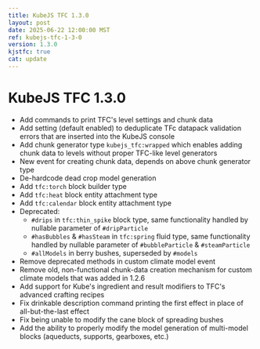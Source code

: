```yaml
---
title: KubeJS TFC 1.3.0
layout: post
date: 2025-06-22 12:00:00 MST
ref: kubejs-tfc-1-3-0
version: 1.3.0
kjstfc: true
cat: update
---
```


# KubeJS TFC 1.3.0

- Add commands to print TFC's level settings and chunk data
- Add setting (default enabled) to deduplicate TFc datapack validation errors that are inserted into the KubeJS console
- Add chunk generator type `kubejs_tfc:wrapped` which enables adding chunk data to levels without proper TFC-like level generators
- New event for creating chunk data, depends on above chunk generator type
- De-hardcode dead crop model generation
- Add `tfc:torch` block builder type
- Add `tfc:heat` block entity attachment type
- Add `tfc:calendar` block entity attachment type
- Deprecated:
    - `#drips` in `tfc:thin_spike` block type, same functionality handled by nullable parameter of `#dripParticle`
    - `#hasBubbles` & `#hasSteam` in `tfc:spring` fluid type, same functionality handled by nullable parameter of `#bubbleParticle` & `#steamParticle`
    - `#allModels` in berry bushes, superseded by `#models`
- Remove deprecated methods in custom climate model event
- Remove old, non-functional chunk-data creation mechanism for custom climate models that was added in 1.2.6
- Add support for Kube's ingredient and result modifiers to TFC's advanced crafting recipes
- Fix drinkable description command printing the first effect in place of all-but-the-last effect
- Fix being unable to modify the cane block of spreading bushes
- Add the ability to properly modify the model generation of multi-model blocks (aqueducts, supports, gearboxes, etc.)
